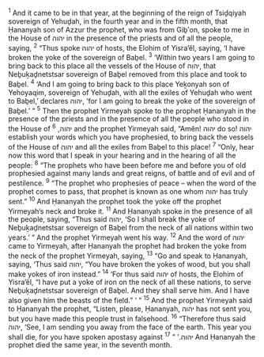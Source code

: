 <sup>1</sup> And it came to be in that year, at the beginning of the reign of Tsiḏqiyah sovereign of Yehuḏah, in the fourth year and in the fifth month, that Ḥananyah son of Azzur the prophet, who was from Giḇ‛on, spoke to me in the House of יהוה in the presence of the priests and of all the people, saying,
<sup>2</sup> “Thus spoke יהוה of hosts, the Elohim of Yisra’ĕl, saying, ‘I have broken the yoke of the sovereign of Baḇel.
<sup>3</sup> ‘Within two years I am going to bring back to this place all the vessels of the House of יהוה, that Neḇuḵaḏnetstsar sovereign of Baḇel removed from this place and took to Baḇel.
<sup>4</sup> ‘And I am going to bring back to this place Yeḵonyah son of Yehoyaqim, sovereign of Yehuḏah, with all the exiles of Yehuḏah who went to Baḇel,’ declares יהוה, ‘for I am going to break the yoke of the sovereign of Baḇel.’ ”
<sup>5</sup> Then the prophet Yirmeyah spoke to the prophet Ḥananyah in the presence of the priests and in the presence of all the people who stood in the House of יהוה,
<sup>6</sup> and the prophet Yirmeyah said, “Amĕn! יהוה do so! יהוה establish your words which you have prophesied, to bring back the vessels of the House of יהוה and all the exiles from Baḇel to this place!
<sup>7</sup> “Only, hear now this word that I speak in your hearing and in the hearing of all the people:
<sup>8</sup> “The prophets who have been before me and before you of old prophesied against many lands and great reigns, of battle and of evil and of pestilence.
<sup>9</sup> “The prophet who prophesies of peace – when the word of the prophet comes to pass, that prophet is known as one whom יהוה has truly sent.”
<sup>10</sup> And Ḥananyah the prophet took the yoke off the prophet Yirmeyah’s neck and broke it.
<sup>11</sup> And Ḥananyah spoke in the presence of all the people, saying, “Thus said יהוה, ‘So I shall break the yoke of Neḇuḵaḏnetstsar sovereign of Baḇel from the neck of all nations within two years.’ ” And the prophet Yirmeyah went his way.
<sup>12</sup> And the word of יהוה came to Yirmeyah, after Ḥananyah the prophet had broken the yoke from the neck of the prophet Yirmeyah, saying,
<sup>13</sup> “Go and speak to Ḥananyah, saying, ‘Thus said יהוה, “You have broken the yokes of wood, but you shall make yokes of iron instead.”
<sup>14</sup> ‘For thus said יהוה of hosts, the Elohim of Yisra’ĕl, “I have put a yoke of iron on the neck of all these nations, to serve Neḇuḵaḏnetstsar sovereign of Baḇel. And they shall serve him. And I have also given him the beasts of the field.” ’ ”
<sup>15</sup> And the prophet Yirmeyah said to Ḥananyah the prophet, “Listen, please, Ḥananyah, יהוה has not sent you, but you have made this people trust in falsehood.
<sup>16</sup> “Therefore thus said יהוה, ‘See, I am sending you away from the face of the earth. This year you shall die, for you have spoken apostasy against יהוה.’ ”
<sup>17</sup> And Ḥananyah the prophet died the same year, in the seventh month.
